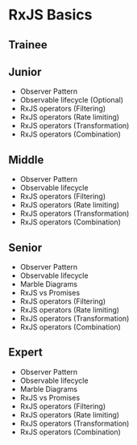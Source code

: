 # RxJS Basics
 
## Trainee

## Junior

- Observer Pattern
- Observable lifecycle (Optional)
- RxJS operators (Filtering)
- RxJS operators (Rate limiting)
- RxJS operators (Transformation)
- RxJS operators (Combination)

## Middle

- Observer Pattern
- Observable lifecycle
- RxJS operators (Filtering)
- RxJS operators (Rate limiting)
- RxJS operators (Transformation)
- RxJS operators (Combination)

## Senior

- Observer Pattern
- Observable lifecycle
- Marble Diagrams
- RxJS vs Promises
- RxJS operators (Filtering)
- RxJS operators (Rate limiting)
- RxJS operators (Transformation)
- RxJS operators (Combination)

## Expert

- Observer Pattern
- Observable lifecycle
- Marble Diagrams
- RxJS vs Promises
- RxJS operators (Filtering)
- RxJS operators (Rate limiting)
- RxJS operators (Transformation)
- RxJS operators (Combination)
